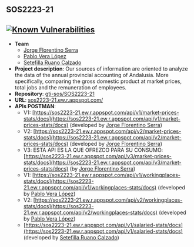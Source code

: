 ## SOS2223-21
[![Known Vulnerabilities](https://snyk.io/test/github/gti-sos/SOS2223-21/badge.svg)](https://snyk.io/test/github/gti-sos/SOS2223-21)
---------------------------
- **Team**
   - [Jorge Florentino Serra](https://github.com/jorgefl8)
   - [Pablo Vera López](https://github.com/pablovl95)
   - [Setefilla Ruano Calzado](https://github.com/SetefillaRuano)
- **Project description**: Our sources of information are oriented to analyze the data of the annual provincial accounting of Andalusia. More specifically, comparing the gross domestic product at market prices, total jobs and the remuneration of employees.
- **Repository**: [gti-sos/SOS2223-21](https://github.com/gti-sos/SOS2223-21)
- **URL**: [sos2223-21.ew.r.appspot.com/](https://sos2223-21.ew.r.appspot.com/)
- **APIs POSTMAN**:
   - V1: [https://sos2223-21.ew.r.appspot.com/api/v1/market-prices-stats/docs](https://sos2223-21.ew.r.appspot.com/api/v1/market-prices-stats/docs) (developed by [Jorge Florentino Serra](https://github.com/jorgefl8))
   - V2: [https://sos2223-21.ew.r.appspot.com/api/v2/market-prices-stats/docs](https://sos2223-21.ew.r.appspot.com/api/v2/market-prices-stats/docs) (developed by [Jorge Florentino Serra](https://github.com/jorgefl8))
   - V3: ESTA API ES LA QUE OFREZCO PARA SU CONSUMO: [https://sos2223-21.ew.r.appspot.com/api/v3/market-prices-stats/docs](https://sos2223-21.ew.r.appspot.com/api/v3/market-prices-stats/docs) (by [Jorge Florentino Serra](https://github.com/jorgefl8))
   - V1: [https://sos2223-21.ew.r.appspot.com/api/v1/workingplaces-stats/docs](https://sos2223-21.ew.r.appspot.com/api/v1/workingplaces-stats/docs) (developed by [Pablo Vera López](https://github.com/pablovl95))
   - V2: [https://sos2223-21.ew.r.appspot.com/api/v2/workingplaces-stats/docs](https://sos2223-21.ew.r.appspot.com/api/v2/workingplaces-stats/docs) (developed by [Pablo Vera López](https://github.com/pablovl95))
   -  [https://sos2223-21.ew.r.appspot.com/api/v1/salaried-stats/docs](https://sos2223-21.ew.r.appspot.com/api/v1/salaried-stats/docs) (developed by [Setefilla Ruano Calzado](https://github.com/SetefillaRuano))


